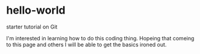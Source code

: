 # hello-world
starter tutorial on Git


I'm interested in learning how to do this coding thing. Hopeing that comeing to this page and others I will be able to get the basics ironed out.
